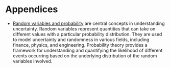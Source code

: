 # Appendices

* [Random variables and probability](./random.md) are central concepts in understanding uncertainty.  Random variables represent quantities that can take on different values with a particular probability distribution. They are used to model uncertainty and randomness in various fields, including finance, physics, and engineering. Probability theory provides a framework for understanding and quantifying the likelihood of different events occurring based on the underlying distribution of the random variables involved.
